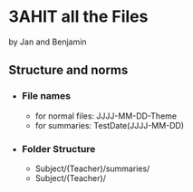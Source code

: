 # 3AHIT all the Files

by Jan and Benjamin

## Structure and norms

- ### File names
  
  - for normal files: JJJJ-MM-DD-Theme
  - for summaries: TestDate(JJJJ-MM-DD)

- ### Folder Structure

  - Subject/(Teacher)/summaries/
  - Subject/(Teacher)/